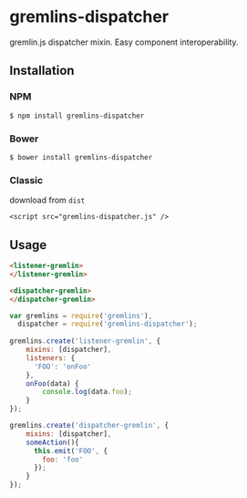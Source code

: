 # gremlins-dispatcher

gremlin.js dispatcher mixin. Easy component interoperability.

## Installation

### NPM

    $ npm install gremlins-dispatcher
    
### Bower
    
    $ bower install gremlins-dispatcher
    
### Classic

download from `dist` 

    <script src="gremlins-dispatcher.js" />

## Usage

```html
<listener-gremlin>
</listener-gremlin>

<dispatcher-gremlin>
</dispatcher-gremlin>
```

```js
var gremlins = require('gremlins'),
  dispatcher = require('gremlins-dispatcher'); 
  
gremlins.create('listener-gremlin', {
    mixins: [dispatcher],
    listeners: {
      'FOO': 'onFoo'
    },
    onFoo(data) {
        console.log(data.foo);
    }
});  

gremlins.create('dispatcher-gremlin', {
    mixins: [dispatcher],
    someAction(){
      this.emit('FOO', {
        foo: 'foo'
      });
    }
});
```
